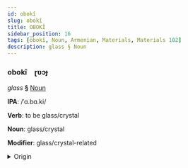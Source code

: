 ```yaml
---
id: obokî
slug: obokî
title: OBOKÎ
sidebar_position: 16
tags: [obokî, Noun, Armenian, Materials, Materials 102]
description: glass § Noun
---
```


### obokî&emsp;<span kind="abugida">ɽʋɔɟ</span>

*glass* **§** [Noun](../../tags/Noun)

**IPA**: /ˈɑ.bɑ.ki/

**Verb**: to be glass/crystal

**Noun**: glass/crystal

**Modifier**: glass/crystal-related

<details>
    <summary>Origin</summary>
    Armenian ապակի apaki [ɑpɑˈki]<br/>
    <em>Armenian Language Family</em>
</details>